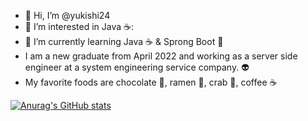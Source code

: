 - 👋 Hi, I’m @yukishi24
- 👀 I’m interested in Java ☕:
- 🌱 I’m currently learning Java ☕ & Sprong Boot 🥗
- I am a new graduate from April 2022 and working as a server side engineer at a system engineering service company. 👽
- My favorite foods are chocolate 🍫, ramen 🍜, crab 🦀, coffee ☕

[![Anurag's GitHub stats](https://github-readme-stats.vercel.app/api?username=yuukishi24)](https://github.com/anuraghazra/github-readme-stats)
